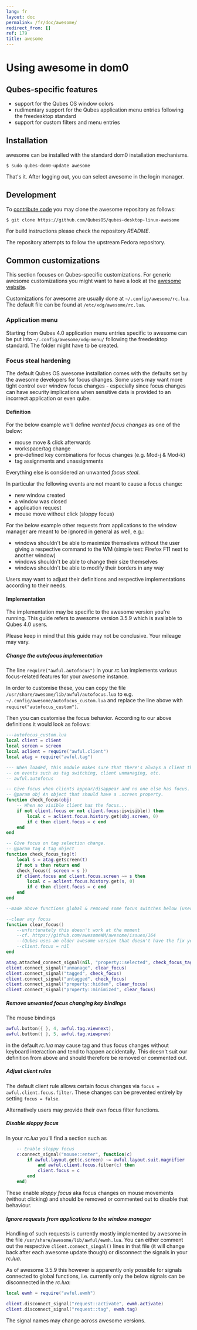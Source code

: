 ```yaml
---
lang: fr
layout: doc
permalink: /fr/doc/awesome/
redirect_from: []
ref: 179
title: awesome
---
```


# Using awesome in dom0
<a id="using-awesome-in-dom0"></a>

## Qubes-specific features
<a id="qubes-specific-features"></a>

* support for the Qubes OS window colors
* rudimentary support for the Qubes application menu entries following the freedesktop standard
* support for custom filters and menu entries

## Installation
<a id="installation"></a>

awesome can be installed with the standard dom0 installation mechanisms.

```shell_session
$ sudo qubes-dom0-update awesome
```

That's it. After logging out, you can select awesome in the login manager.

## Development
<a id="development"></a>

To [contribute code](/fr/doc/contributing/) you may clone the awesome repository as follows:

```shell_session
$ git clone https://github.com/QubesOS/qubes-desktop-linux-awesome
```

For build instructions please check the repository _README_.

The repository attempts to follow the upstream Fedora repository.

## Common customizations
<a id="common-customizations"></a>

This section focuses on Qubes-specific customizations. For generic awesome customizations you might want to have a look at the [awesome website](https://awesomewm.org).

Customizations for awesome are usually done at `~/.config/awesome/rc.lua`. The default file can be found at `/etc/xdg/awesome/rc.lua`.

### Application menu
<a id="application-menu"></a>

Starting from Qubes 4.0 application menu entries specific to awesome can be put into `~/.config/awesome/xdg-menu/` following the freedesktop standard. The folder might have to be created.

### Focus steal hardening
<a id="focus-steal-hardening"></a>

The default Qubes OS awesome installation comes with the defaults set by the awesome developers for focus changes. Some users may want more tight control over window focus changes - especially since focus changes can have security implications when sensitive data is provided to an incorrect application or even qube.

#### Definition
<a id="definition"></a>

For the below example we'll define _wanted focus changes_ as one of the below:

* mouse move & click afterwards
* workspace/tag change
* pre-defined key combinations for focus changes (e.g. Mod-j & Mod-k)
* tag assignments and unassignments

Everything else is considered an unwanted _focus steal_.

In particular the following events are not meant to cause a focus change:

* new window created
* a window was closed
* application request
* mouse move without click (sloppy focus)

For the below example other requests from applications to the window manager are meant to be ignored in general as well, e.g.:

* windows shouldn't be able to maximize themselves without the user giving a respective command to the WM (simple test: Firefox F11 next to another window)
* windows shouldn't be able to change their size themselves
* windows shouldn't be able to modify their borders in any way

Users may want to adjust their definitions and respective implementations according to their needs.

#### Implementation
<a id="implementation"></a>

The implementation may be specific to the awesome version you're running. This guide refers to awesome version 3.5.9 which is available to Qubes 4.0 users.

Please keep in mind that this guide may not be conclusive. Your mileage may vary.

##### Change the autofocus implementation
<a id="change-the-autofocus-implementation"></a>

The line `require("awful.autofocus")` in your _rc.lua_ implements various focus-related features for your awesome instance.

In order to customise these, you can copy the file `/usr/share/awesome/lib/awful/autofocus.lua` to e.g. `~/.config/awesome/autofocus_custom.lua` and replace the line above with `require("autofocus_custom")`.

Then you can customise the focus behavior. According to our above definitions it would look as follows:

```lua
---autofocus_custom.lua
local client = client
local screen = screen
local aclient = require("awful.client")
local atag = require("awful.tag")

--- When loaded, this module makes sure that there's always a client that will have focus
-- on events such as tag switching, client unmanaging, etc.
-- awful.autofocus

-- Give focus when clients appear/disappear and no one else has focus.
-- @param obj An object that should have a .screen property.
function check_focus(obj)
    -- When no visible client has the focus...
    if not client.focus or not client.focus:isvisible() then
        local c = aclient.focus.history.get(obj.screen, 0)
        if c then client.focus = c end
    end
end

-- Give focus on tag selection change.
-- @param tag A tag object
function check_focus_tag(t)
    local s = atag.getscreen(t)
    if not s then return end
    check_focus({ screen = s })
    if client.focus and client.focus.screen ~= s then
        local c = aclient.focus.history.get(s, 0)
        if c then client.focus = c end
    end
end

--made above functions global & removed some focus switches below (user interaction required instead)

--clear any focus
function clear_focus()
    --unfortunately this doesn't work at the moment
    --cf. https://github.com/awesomeWM/awesome/issues/164
    --(Qubes uses an older awesome version that doesn't have the fix yet)
    --client.focus = nil
end

atag.attached_connect_signal(nil, "property::selected", check_focus_tag)
client.connect_signal("unmanage", clear_focus)
client.connect_signal("tagged", check_focus)
client.connect_signal("untagged", check_focus)
client.connect_signal("property::hidden", clear_focus)
client.connect_signal("property::minimized", clear_focus)
```

##### Remove unwanted focus changing key bindings
<a id="remove-unwanted-focus-changing-key-bindings"></a>

The mouse bindings

```lua
awful.button({ }, 4, awful.tag.viewnext),
awful.button({ }, 5, awful.tag.viewprev)
```

in the default _rc.lua_ may cause tag and thus focus changes without keyboard interaction and tend to happen accidentally. This doesn't suit our definition from above and should therefore be removed or commented out.

##### Adjust client rules
<a id="adjust-client-rules"></a>

The default client rule allows certain focus changes via `focus = awful.client.focus.filter`. These changes can be prevented entirely by setting `focus = false`.

Alternatively users may provide their own focus filter functions.

##### Disable sloppy focus
<a id="disable-sloppy-focus"></a>

In your _rc.lua_ you'll find a section such as

```lua
    -- Enable sloppy focus
    c:connect_signal("mouse::enter", function(c)
        if awful.layout.get(c.screen) ~= awful.layout.suit.magnifier
            and awful.client.focus.filter(c) then
            client.focus = c
        end
    end)
```

These enable _sloppy focus_ aka focus changes on mouse movements (without clicking) and should be removed or commented out to disable that behaviour.

##### Ignore requests from applications to the window manager
<a id="ignore-requests-from-applications-to-the-window-manager"></a>

Handling of such requests is currently mostly implemented by awesome in the file `/usr/share/awesome/lib/awful/ewmh.lua`. You can either comment out the respective `client.connect_singal()` lines in that file (it will change back after each awesome update though) or disconnect the signals in your _rc.lua_.

As of awesome 3.5.9 this however is apparently only possible for signals connected to global functions, i.e. currently only the below signals can be disconnected in the _rc.lua_:

```lua
local ewmh = require("awful.ewmh")

client.disconnect_signal("request::activate", ewmh.activate)
client.disconnect_signal("request::tag", ewmh.tag)
```

The signal names may change across awesome versions.